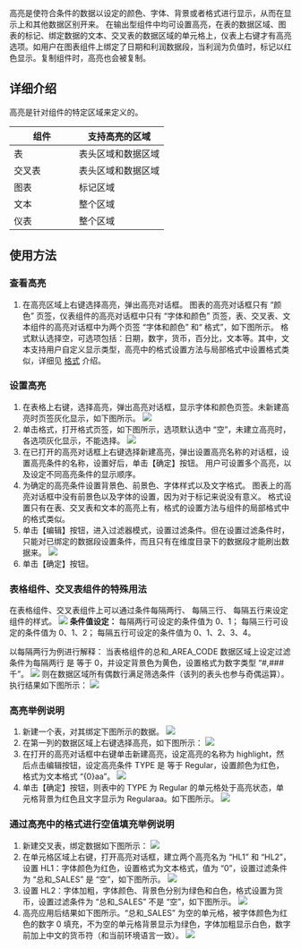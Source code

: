 高亮是使符合条件的数据以设定的颜色、字体、背景或者格式进行显示，从而在显示上和其他数据区别开来。
在输出型组件中均可设置高亮，在表的数据区域、图表的标记、绑定数据的文本、交叉表的数据区域的单元格上，仪表上右键才有高亮选项。如用户在图表组件上绑定了日期和利润数据段，当利润为负值时，标记以红色显示。复制组件时，高亮也会被复制。
## 详细介绍
高亮是针对组件的特定区域来定义的。
<style>
table th:first-of-type {
    width: 100px;
}
</style>

| 组件 | 支持高亮的区域 |
| ---- | ---- |
| 表 | 表头区域和数据区域 |
| 交叉表 | 表头区域和数据区域 |
| 图表 | 标记区域 |
| 文本 | 整个区域 |
| 仪表 | 整个区域 |

## 使用方法
### 查看高亮
1. 在高亮区域上右键选择高亮，弹出高亮对话框。
图表的高亮对话框只有 “颜色” 页签，仪表组件的高亮对话框中只有 “字体和颜色” 页签，表、交叉表、文本组件的高亮对话框中为两个页签 “字体和颜色” 和“ 格式”，如下图所示。
格式默认选择空，可选项包括：日期，数字，货币，百分比，文本等。其中，文本支持用户自定义显示类型，高亮中的格式设置方法与局部格式中设置格式类似，详细见 [格式]() 介绍。
### 设置高亮
1. 在表格上右键，选择高亮，弹出高亮对话框，显示字体和颜色页签。未新建高亮时页签灰化显示，如下图所示。
![](https://mc.qcloudimg.com/static/img/8983ab0b3b9de464a08d272628c75076/image.png)
2. 单击格式，打开格式页签，如下图所示，选项默认选中 “空”，未建立高亮时，各选项灰化显示，不能选择。
![](https://mc.qcloudimg.com/static/img/dd6a10c8c49f3bdd70c70cd9a508e90c/image.png)
3. 在已打开的高亮对话框上右键选择新建高亮，弹出设置高亮名称的对话框，设置高亮条件的名称，设置好后，单击【确定】按钮。
用户可设置多个高亮，以及设定不同高亮条件的显示顺序。
4. 为确定的高亮条件设置背景色、前景色、字体样式以及文字格式。
图表上的高亮对话框中没有前景色以及字体的设置，因为对于标记来说没有意义。
格式设置只有在表、交叉表和文本的高亮上有，格式的设置方法与组件的局部格式中的格式类似。
5. 单击【编辑】按钮，进入过滤器模式，设置过滤条件。但在设置过滤条件时，只能对已绑定的数据段设置条件，而且只有在维度目录下的数据段才能刷出数据来。
![](https://mc.qcloudimg.com/static/img/5f1bc9630ad40e025e28529f24a58c50/image.png)
6. 单击【确定】按钮。

### 表格组件、交叉表组件的特殊用法
在表格组件、交叉表组件上可以通过条件每隔两行、 每隔三行、 每隔五行来设定组件的样式。
![](https://mc.qcloudimg.com/static/img/1a1d2bd6d8fc45dfdc4dd846d5d71839/image.png)
**条件值设定：**
每隔两行可设定的条件值为 0、1；
每隔三行可设定的条件值为 0、1、2；
每隔五行可设定的条件值为 0、1、2、3、4。

以每隔两行为例进行解释：
当表格组件的总和\_AREA_CODE 数据区域上设定过滤条件为每隔两行 是 等于 0，并设定背景色为黄色，设置格式为数字类型 “#,### 千”。
![](https://mc.qcloudimg.com/static/img/ac606f16521c03523b5d472da1f46834/image.png)
则在数据区域所有偶数行满足筛选条件（该列的表头也参与奇偶运算）。
执行结果如下图所示：
![](https://mc.qcloudimg.com/static/img/fe5cff4147c4b10dc0610e34df43688e/image.png)
### 高亮举例说明
1. 新建一个表，对其绑定下图所示的数据。
![](https://mc.qcloudimg.com/static/img/46a1bd967e94a681f5a01d93007ef253/image.png)
2. 在第一列的数据区域上右键选择高亮，如下图所示：
![](https://mc.qcloudimg.com/static/img/3fa9555314c811146b2304e4c9aadd5c/image.png)
3. 在打开的高亮对话框中右键单击新建高亮，设定高亮的名称为 highlight，然后点击编辑按钮，设定高亮条件 TYPE 是 等于 Regular，设置颜色为红色，格式为文本格式 “{0}aa”。
![](https://mc.qcloudimg.com/static/img/8548630a877be6dc48235d6027c13d28/image.png)
4. 单击【确定】按钮，则表中的 TYPE 为 Regular 的单元格处于高亮状态，单元格背景为红色且文字显示为 Regularaa。如下图所示。
![](https://mc.qcloudimg.com/static/img/7107438119ea5ecd05c094d370c6f447/image.png)

### 通过高亮中的格式进行空值填充举例说明
1. 新建交叉表，绑定数据如下图所示：
![](https://mc.qcloudimg.com/static/img/72c4e00d4f5f34eac723b82b535fb024/image.png)
2. 在单元格区域上右键，打开高亮对话框，建立两个高亮名为 “HL1” 和 “HL2”，设置 HL1：字体颜色为红色，设置格式为文本格式，值为 “0”，设置过滤条件为 “总和_SALES” 是 “空”，如下图所示。
![](https://mc.qcloudimg.com/static/img/85c6f8af3bd44cfd802c2f145dccc522/image.png)
3. 设置 HL2：字体加粗，字体颜色、背景色分别为绿色和白色，格式设置为货币，设置过滤条件为 “总和_SALES” 不是 “空”，如下图所示。
![](https://mc.qcloudimg.com/static/img/35a2d3a0cd429e0d9117cc065bad6ab1/image.png)
4. 高亮应用后结果如下图所示。“总和_SALES” 为空的单元格，被字体颜色为红色的数字 0 填充，不为空的单元格背景显示为绿色，字体加粗显示白色，数字前加上中文的货币符（和当前环境语言一致）。
![](https://mc.qcloudimg.com/static/img/e9318d677fd10fb533c6612b0be71fad/image.png)

